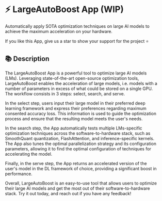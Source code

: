 # ⚡ LargeAutoBoost App (WIP)
Automatically apply SOTA optimization techniques on large AI models to achieve the maximum acceleration on your hardware.

If you like this App, give us a star to show your support for the project ⭐

## 📚 Description
The LargeAutoBoost App is a powerful tool to optimize large AI models (LMs). Leveraging state-of-the-art open-source optimization tools, LargeAutoBoost enables the acceleration of large models, i.e. models with a number of parameters in excess of what could be stored on a single GPU. The workflow consists in 3 steps: select, search, and serve.

In the select step, users input their large model in their preferred deep learning framework and express their preferences regarding maximum consented accuracy loss. This information is used to guide the optimization process and ensure that the resulting model meets the user's needs.

In the search step, the App automatically tests multiple LMs-specific optimization techniques across the software-to-hardware stack, such as SmoothQuant quantization, FlashAttention, and inference-specific kernels. The App also tunes the optimal parallelization strategy and its configuration parameters, allowing it to find the optimal configuration of techniques for accelerating the model.

Finally, in the serve step, the App returns an accelerated version of the user's model in the DL framework of choice, providing a significant boost in performance.

Overall, LargeAutoBoost is an easy-to-use tool that allows users to optimize their large AI models and get the most out of their software-to-hardware stack. Try it out today, and reach out if you have any feedback!
